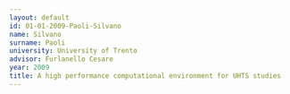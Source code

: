 ```yaml
---
layout: default 
id: 01-01-2009-Paoli-Silvano
name: Silvano
surname: Paoli
university: University of Trento
advisor: Furlanello Cesare
year: 2009
title: A high performance computational environment for UHTS studies
---
```

